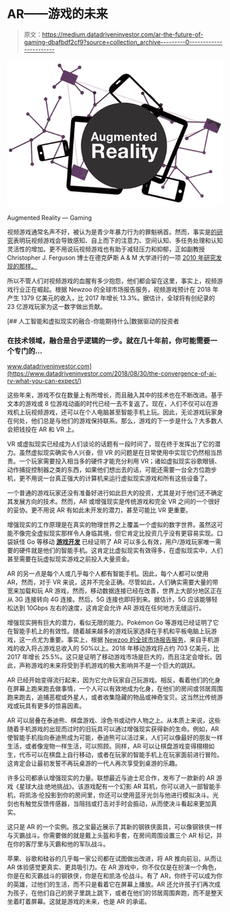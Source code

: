# AR——游戏的未来

> 原文：<https://medium.datadriveninvestor.com/ar-the-future-of-gaming-dbafbdf2cf9?source=collection_archive---------0----------------------->

![](img/b943f81cac4b1e310fa366fd3707bcb2.png)

Augmented Reality — Gaming

视频游戏通常名声不好，被认为是青少年暴力行为的罪魁祸首。然而，事实是[的研究](https://www.psychologytoday.com/us/blog/freedom-learn/201803/benefits-play-revealed-in-research-video-gaming)表明玩视频游戏会导致感知、自上而下的注意力、空间认知、多任务处理和认知灵活性的增加。更不用说玩视频游戏也有助于减轻压力和抑郁，正如副教授 Christopher J. Ferguson 博士在德克萨斯 A & M 大学进行的一项 [2010 年研究发现的那样。](http://www.tamiu.edu/newsinfo/7-08-10/article5.shtml)

所以不管人们对视频游戏的血腥有多少抱怨，他们都会留在这里，事实上，视频游戏行业正在崛起。根据 Newzoo 的全球市场报告服务，视频游戏预计在 2018 年产生 1379 亿美元的收入，比 2017 年增长 13.3%。据估计，全球将有创纪录的 23 亿游戏玩家为这一数字做出贡献。

[](https://www.datadriveninvestor.com/2018/08/30/the-convergence-of-ai-rv-what-you-can-expect/) [## 人工智能和虚拟现实的融合-你能期待什么|数据驱动的投资者

### 在技术领域，融合是合乎逻辑的一步。就在几十年前，你可能需要一个专门的…

www.datadriveninvestor.com](https://www.datadriveninvestor.com/2018/08/30/the-convergence-of-ai-rv-what-you-can-expect/) 

这些年来，游戏不仅在数量上有所增长，而且融入其中的技术也在不断改进。基于文本的游戏或 8 位游戏动画的时代已经一去不复返了。现在，人们不仅可以在游戏机上玩视频游戏，还可以在个人电脑甚至智能手机上玩。因此，无论游戏玩家身在何处，他们总是与他们的游戏保持联系。那么，游戏的下一步是什么？大多数人会把钱投在 AR 和 VR 上。

VR 或虚拟现实已经成为人们谈论的话题有一段时间了，现在终于发挥出了它的潜力。虽然虚拟现实确实令人兴奋，但 VR 的问题是在日常使用中实现它仍然相当昂贵。一个玩家需要投入相当多的硬件才能充分利用 VR；诸如虚拟现实谷歌眼镜、动作捕捉控制器之类的东西，如果他们想出去的话，可能还需要一台全方位跑步机，更不用说一台真正强大的计算机来运行虚拟现实游戏和所有这些设备了。

一个普通的游戏玩家还没有准备好进行如此巨大的投资，尤其是对于他们还不确定其发展方向的技术。然而，AR 或增强现实是传统游戏和完全 VR 之间的一个很好的妥协。更不用说 AR 有如此未开发的潜力，甚至可能比 VR 更重要。

增强现实的工作原理是在真实的物理世界之上覆盖一个虚拟的数字世界。虽然这可能不像完全虚拟现实那样令人身临其境，但它肯定比投资几乎没有更容易实现。口袋妖怪 Go 等移动 [**游戏开发**](https://www.eduonix.com/unity-game-programming-for-absolute-beginners?coupon_code=sfbsh10&utm_source=medium&utm_medium=referral&utm_campaign=sdaprl) 已经证明了 AR 可以多么有效，用户/游戏玩家唯一需要的硬件就是他们的智能手机。这肯定比虚拟现实有效得多，在虚拟现实中，人们甚至需要在玩虚拟现实游戏之前投入大量资金。

AR 的另一点是每个人或几乎每个人都有智能手机。因此，每个人都可以使用 AR，然而，对于 VR 来说，这并不完全正确。尽管如此，人们确实需要大量的带宽来加载和玩 AR 游戏，然而，移动数据连接已经在改善，世界上大部分地区正在从 3G 连接转向 4G 连接。然后，5G 连接也即将到来。据估计，5G 应该能够轻松达到 10Gbps 左右的速度，这肯定会允许 AR 游戏在任何地方无缝运行。

增强现实拥有巨大的潜力，看似无限的能力。Pokémon Go 等游戏已经证明了它在智能手机上的有效性。随着越来越多的游戏玩家选择在手机和平板电脑上玩游戏，这一点尤为重要。事实上，根据 [Newzoo 的全球市场报告服务](https://newzoo.com/insights/articles/global-games-market-reaches-137-9-billion-in-2018-mobile-games-take-half/)，来自手机游戏的收入将占游戏总收入的 50%以上。2018 年移动游戏将占约 703 亿美元，比 2017 年增长 25.5%。这只是证明了移动游戏市场是巨大的，而且注定会增长。因此，声称游戏的未来将受到手机游戏的极大影响并不是一个巨大的跳跃。

AR 已经开始变得流行起来，因为它允许玩家自己玩游戏。相反，看着他们的化身在屏幕上跑来跑去做事情，一个人可以有效地成为化身，在他们的房间或邻居周围跑来跑去，追捕恶棍或外星人，或者收集隐藏的物品或神奇宝贝。这当然比传统游戏或玩具有更多的惊喜因素。

AR 可以层叠在泰迪熊、棋盘游戏、涂色书或动作人物之上。从本质上来说，这些随着手机游戏的出现而过时的旧玩具可以通过增强现实获得新的生命。例如，AR 使智能手机指向泰迪熊成为可能，泰迪熊可以活过来，人们可以像最好的朋友一样生活，或者像宠物一样生活，可以照顾。同样，AR 可以让棋盘游戏变得栩栩如生，代币可以在棋盘上自行移动，或者在玩家的智能手机上在玩家面前进行冒险。这肯定会让最初发誓不再玩桌游的一代人再次享受到桌游的乐趣。

许多公司都承认增强现实的力量。联想最近与迪士尼合作，发布了一款新的 AR 游戏《星球大战:绝地挑战》。该游戏配有一个幻影 AR 耳机，你可以进入一部智能手机，将凯洛·伦投影到你的房间里，你还可以使用蓝牙光剑与他进行模拟决斗。光剑也有触觉反馈传感器，当阻挡或打击对手时会振动，从而使决斗看起来更加真实。

这只是 AR 的一个实例。孩之宝最近展示了其新的钢铁侠面具，可以像钢铁侠一样与灭霸战斗。你需要做的就是戴上头盔和手套，在房间周围设置三个 AR 标记，并在你的客厅里与灭霸和他的军队战斗。

苹果、谷歌和硅谷的几乎每一家公司都在试图做出改进，将 AR 推向前沿，从而让 AR 体验感觉更真实、更具吸引力。在 AR 游戏中，你不仅仅是在扮演一个角色，你是在和灭霸战斗的钢铁侠，你是在和凯洛·伦战斗。有了 AR，你终于可以成为你的英雄，过他们的生活，而不只是看着它在屏幕上播放。AR 还允许孩子们再次成为孩子，在他们自己的房子里跳上跳下，或者在他们的邻居周围奔跑，而不是整天坐着盯着屏幕。这就是游戏的未来，也是 AR 的承诺。